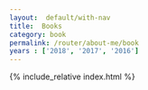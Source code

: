 ```yaml
---
layout:  default/with-nav 
title:  Books
category: book 
permalink: /router/about-me/book
years : ['2018', '2017', '2016']
---
```


<style>
  {% include_relative index.css %}
</style>


{% include_relative index.html %}